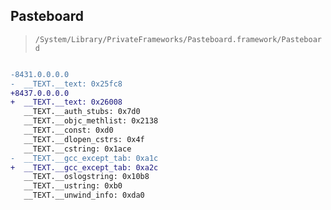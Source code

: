 ## Pasteboard

> `/System/Library/PrivateFrameworks/Pasteboard.framework/Pasteboard`

```diff

-8431.0.0.0.0
-  __TEXT.__text: 0x25fc8
+8437.0.0.0.0
+  __TEXT.__text: 0x26008
   __TEXT.__auth_stubs: 0x7d0
   __TEXT.__objc_methlist: 0x2138
   __TEXT.__const: 0xd0
   __TEXT.__dlopen_cstrs: 0x4f
   __TEXT.__cstring: 0x1ace
-  __TEXT.__gcc_except_tab: 0xa1c
+  __TEXT.__gcc_except_tab: 0xa2c
   __TEXT.__oslogstring: 0x10b8
   __TEXT.__ustring: 0xb0
   __TEXT.__unwind_info: 0xda0

```
